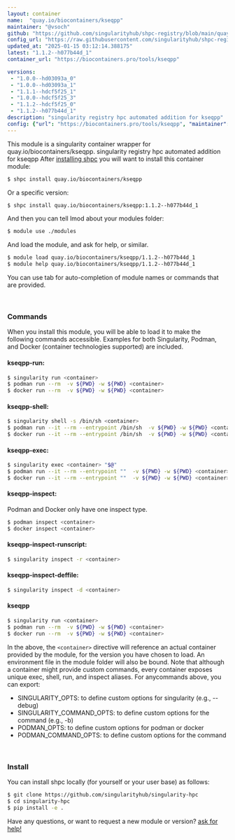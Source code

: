 ```yaml
---
layout: container
name:  "quay.io/biocontainers/kseqpp"
maintainer: "@vsoch"
github: "https://github.com/singularityhub/shpc-registry/blob/main/quay.io/biocontainers/kseqpp/container.yaml"
config_url: "https://raw.githubusercontent.com/singularityhub/shpc-registry/main/quay.io/biocontainers/kseqpp/container.yaml"
updated_at: "2025-01-15 03:12:14.388175"
latest: "1.1.2--h077b44d_1"
container_url: "https://biocontainers.pro/tools/kseqpp"

versions:
 - "1.0.0--hd03093a_0"
 - "1.0.0--hd03093a_1"
 - "1.1.1--hdcf5f25_1"
 - "1.0.0--hdcf5f25_3"
 - "1.1.2--hdcf5f25_0"
 - "1.1.2--h077b44d_1"
description: "singularity registry hpc automated addition for kseqpp"
config: {"url": "https://biocontainers.pro/tools/kseqpp", "maintainer": "@vsoch", "description": "singularity registry hpc automated addition for kseqpp", "latest": {"1.1.2--h077b44d_1": "sha256:0b1af7c463d4259b3bf4642fedd6e9b0277c631ef2ed263ec1055e46f18ea777"}, "tags": {"1.0.0--hd03093a_0": "sha256:a7262463433b5a59e11a31e5c2afc7a43bedb2df6e7a00c0fc645784add96997", "1.0.0--hd03093a_1": "sha256:e9ad86acad1e2278502f125f90808ec44ab482d05555674af858f382ddba56b7", "1.1.1--hdcf5f25_1": "sha256:694d540d933c4f0cdbb1dbb04c89f3706873465a194ec775ddd33995d035fb69", "1.0.0--hdcf5f25_3": "sha256:178431d40df4c588472fdedb0c17468ceca4150a69914f3cc65d3795b63087b2", "1.1.2--hdcf5f25_0": "sha256:42797541436788e9244e7834e235d301c6cf522e99220fcff9bb66a096e83c12", "1.1.2--h077b44d_1": "sha256:0b1af7c463d4259b3bf4642fedd6e9b0277c631ef2ed263ec1055e46f18ea777"}, "docker": "quay.io/biocontainers/kseqpp"}
---
```


This module is a singularity container wrapper for quay.io/biocontainers/kseqpp.
singularity registry hpc automated addition for kseqpp
After [installing shpc](#install) you will want to install this container module:


```bash
$ shpc install quay.io/biocontainers/kseqpp
```

Or a specific version:

```bash
$ shpc install quay.io/biocontainers/kseqpp:1.1.2--h077b44d_1
```

And then you can tell lmod about your modules folder:

```bash
$ module use ./modules
```

And load the module, and ask for help, or similar.

```bash
$ module load quay.io/biocontainers/kseqpp/1.1.2--h077b44d_1
$ module help quay.io/biocontainers/kseqpp/1.1.2--h077b44d_1
```

You can use tab for auto-completion of module names or commands that are provided.

<br>

### Commands

When you install this module, you will be able to load it to make the following commands accessible.
Examples for both Singularity, Podman, and Docker (container technologies supported) are included.

#### kseqpp-run:

```bash
$ singularity run <container>
$ podman run --rm  -v ${PWD} -w ${PWD} <container>
$ docker run --rm  -v ${PWD} -w ${PWD} <container>
```

#### kseqpp-shell:

```bash
$ singularity shell -s /bin/sh <container>
$ podman run --it --rm --entrypoint /bin/sh  -v ${PWD} -w ${PWD} <container>
$ docker run --it --rm --entrypoint /bin/sh  -v ${PWD} -w ${PWD} <container>
```

#### kseqpp-exec:

```bash
$ singularity exec <container> "$@"
$ podman run --it --rm --entrypoint ""  -v ${PWD} -w ${PWD} <container> "$@"
$ docker run --it --rm --entrypoint ""  -v ${PWD} -w ${PWD} <container> "$@"
```

#### kseqpp-inspect:

Podman and Docker only have one inspect type.

```bash
$ podman inspect <container>
$ docker inspect <container>
```

#### kseqpp-inspect-runscript:

```bash
$ singularity inspect -r <container>
```

#### kseqpp-inspect-deffile:

```bash
$ singularity inspect -d <container>
```



#### kseqpp

```bash
$ singularity run <container>
$ podman run --rm  -v ${PWD} -w ${PWD} <container>
$ docker run --rm  -v ${PWD} -w ${PWD} <container>
```


In the above, the `<container>` directive will reference an actual container provided
by the module, for the version you have chosen to load. An environment file in the
module folder will also be bound. Note that although a container
might provide custom commands, every container exposes unique exec, shell, run, and
inspect aliases. For anycommands above, you can export:

 - SINGULARITY_OPTS: to define custom options for singularity (e.g., --debug)
 - SINGULARITY_COMMAND_OPTS: to define custom options for the command (e.g., -b)
 - PODMAN_OPTS: to define custom options for podman or docker
 - PODMAN_COMMAND_OPTS: to define custom options for the command

<br>

### Install

You can install shpc locally (for yourself or your user base) as follows:

```bash
$ git clone https://github.com/singularityhub/singularity-hpc
$ cd singularity-hpc
$ pip install -e .
```

Have any questions, or want to request a new module or version? [ask for help!](https://github.com/singularityhub/singularity-hpc/issues)